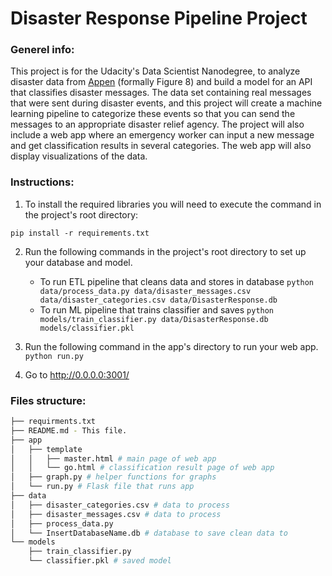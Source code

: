 # Disaster Response Pipeline Project

### Generel info:

This project is for the Udacity's Data Scientist Nanodegree, to analyze disaster data from [Appen](https://appen.com/) (formally Figure 8) and build a model for an API that classifies disaster messages. The data set containing real messages that were sent during disaster events, and this project will create a machine learning pipeline to categorize these events so that you can send the messages to an appropriate disaster relief agency.
The project will also include a web app where an emergency worker can input a new message and get classification results in several categories. The web app will also display visualizations of the data.

### Instructions:

1. To install the required libraries you will need to execute the command in the project's root directory:

```
pip install -r requirements.txt
```

2. Run the following commands in the project's root directory to set up your database and model.

   - To run ETL pipeline that cleans data and stores in database
     `python data/process_data.py data/disaster_messages.csv data/disaster_categories.csv data/DisasterResponse.db`
   - To run ML pipeline that trains classifier and saves
     `python models/train_classifier.py data/DisasterResponse.db models/classifier.pkl`

3. Run the following command in the app's directory to run your web app.
   `python run.py`

4. Go to http://0.0.0.0:3001/

### Files structure:

```bash
├── requirments.txt
├── README.md - This file.
├── app
│   ├── template
│   │   ├── master.html # main page of web app
│   │   └── go.html # classification result page of web app
│   ├── graph.py # helper functions for graphs
│   └── run.py # Flask file that runs app
├── data
│   ├── disaster_categories.csv # data to process
│   ├── disaster_messages.csv # data to process
│   ├── process_data.py
│   └── InsertDatabaseName.db # database to save clean data to
└── models
    ├── train_classifier.py
    └── classifier.pkl # saved model
```
